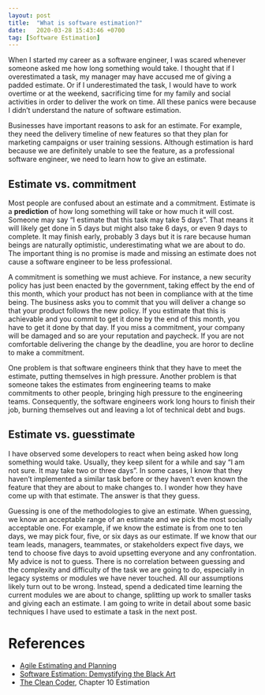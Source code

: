 ```yaml
---
layout: post
title:  "What is software estimation?"
date:   2020-03-28 15:43:46 +0700
tag: [Software Estimation]
---
```

When I started my career as a software engineer, I was scared whenever someone asked me how long something would take. I thought that if I overestimated a task, my manager may have accused me of giving a padded estimate. Or if I underestimated the task, I would have to work overtime or at the weekend, sacrificing time for my family and social activities in order to deliver the work on time. All these panics were because I didn’t understand the nature of software estimation.

Businesses have important reasons to ask for an estimate. For example, they need the delivery timeline of new features so that they plan for marketing campaigns or user training sessions. Although estimation is hard because we are definitely unable to see the feature, as a professional software engineer, we need to learn how to give an estimate.

## Estimate vs. commitment

Most people are confused about an estimate and a commitment. Estimate is a **prediction** of how long something will take or how much it will cost. Someone may say “I estimate that this task may take 5 days”. That means it will likely get done in 5 days but might also take 6 days, or even 9 days to complete. It may finish early, probably 3 days but it is rare because human beings are naturally optimistic, underestimating what we are about to do. The important thing is no promise is made and missing an estimate does not cause a software engineer to be less professional.

A commitment is something we must achieve. For instance, a new security policy has just been enacted by the government, taking effect by the end of this month, which your product has not been in compliance with at the time being. The business asks you to commit that you will deliver a change so that your product follows the new policy. If you estimate that this is achievable and you commit to get it done by the end of this month, you have to get it done by that day. If you miss a commitment, your company will be  damaged and so are your reputation and paycheck. If you are not comfortable delivering the change by the deadline, you are horor to decline to make a commitment.

One problem is that software engineers think that they have to meet the estimate, putting themselves in high pressure. Another problem is that someone takes the estimates from engineering teams to make commitments to other people, bringing high pressure to the engineering teams. Consequently, the software engineers work long hours to finish their job, burning themselves out and leaving a lot of technical debt and bugs.

## Estimate vs. guesstimate

I have observed some developers to react when being asked how long something would take. Usually, they keep silent for a while and say “I am not sure. It may take two or three days”. In some cases, I know that they haven’t implemented a similar task before or they haven’t even known the feature that they are about to make changes to. I wonder how they have come up with that estimate. The answer is that they guess.

Guessing is one of the methodologies to give an estimate. When guessing, we know an acceptable range of an estimate and we pick the most socially acceptable one. For example, if we know the estimate is from one to ten days, we may pick four, five, or six days as our estimate. If we know that our team leads, managers, teammates, or stakeholders expect five days, we tend to choose five days to avoid upsetting everyone and any confrontation. My advice is not to guess. There is no correlation between guessing and the complexity and difficulty of the task we are going to do, especially in legacy systems or modules we have never touched. All our assumptions likely turn out to be wrong. Instead, spend a dedicated time learning the current modules we are about to change, splitting up work to smaller tasks and giving each an estimate. I am going to write in detail about some basic techniques I have used to estimate a task in the next post.

# References

- [Agile Estimating and Planning](https://www.amazon.com/Agile-Estimating-Planning-Mike-Cohn/dp/0131479415)
- [Software Estimation: Demystifying the Black Art](https://www.amazon.com/Software-Estimation-Demystifying-Developer-Practices/dp/0735605351)
- [The Clean Coder](https://www.amazon.com/Clean-Coder-Conduct-Professional-Programmers/dp/0137081073), Chapter 10 Estimation
